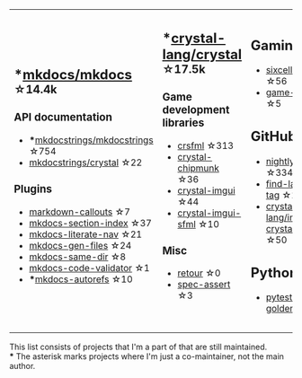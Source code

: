 <table><tr><td>

## **\***[mkdocs/mkdocs](https://github.com/mkdocs/mkdocs) <sup>☆14.4k</sup>

### API documentation

* **\***[mkdocstrings/mkdocstrings](https://github.com/mkdocstrings/mkdocstrings) ☆754
* [mkdocstrings/crystal](https://github.com/mkdocstrings/crystal) ☆22

### Plugins

* [markdown-callouts](https://github.com/oprypin/markdown-callouts) ☆7
* [mkdocs-section-index](https://github.com/oprypin/mkdocs-section-index) ☆37
* [mkdocs-literate-nav](https://github.com/oprypin/mkdocs-literate-nav) ☆21
* [mkdocs-gen-files](https://github.com/oprypin/mkdocs-gen-files) ☆24
* [mkdocs-same-dir](https://github.com/oprypin/mkdocs-same-dir) ☆8
* [mkdocs-code-validator](https://github.com/oprypin/mkdocs-code-validator) ☆1
* **\***[mkdocs-autorefs](https://github.com/mkdocstrings/autorefs) ☆10

</td><td>

## **\***[crystal-lang/crystal](https://github.com/crystal-lang/crystal) <sup>☆17.5k</sup>

### Game development libraries

* [crsfml](https://github.com/oprypin/crsfml) ☆313
* [crystal-chipmunk](https://github.com/oprypin/crystal-chipmunk) ☆36
* [crystal-imgui](https://github.com/oprypin/crystal-imgui) ☆44
* [crystal-imgui-sfml](https://github.com/oprypin/crystal-imgui-sfml) ☆10

### Misc

* [retour](https://github.com/oprypin/retour) ☆0
* [spec-assert](https://github.com/oprypin/spec-assert) ☆3
  
&nbsp;

</td><td>

## Gaming

* [sixcells](https://github.com/oprypin/sixcells) ☆56
* [game-bots](https://github.com/oprypin/game-bots) ☆5

## GitHub

* [nightly.link](https://github.com/oprypin/nightly.link) ☆334
* [find-latest-tag](https://github.com/oprypin/find-latest-tag) ☆18
* [crystal-lang/install-crystal](https://github.com/crystal-lang/install-crystal) ☆50

## Python

* [pytest-golden](https://github.com/oprypin/pytest-golden) ☆5

</tr></table>

This list consists of projects that I'm a part of that are still maintained.  
**\*** The asterisk marks projects where I'm just a co-maintainer, not the main author.
